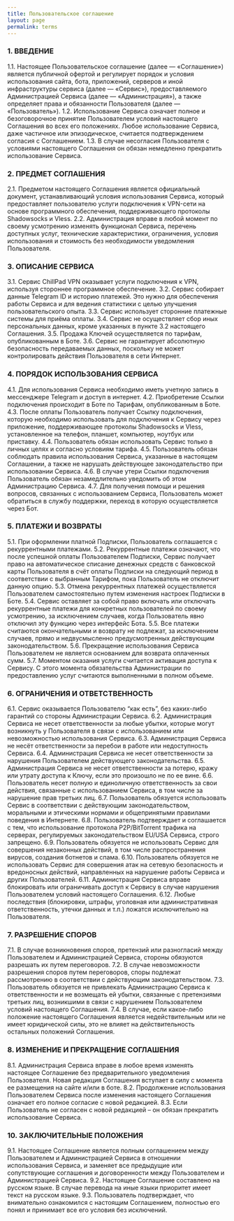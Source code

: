 ```yaml
---
title: Пользовательское соглашение
layout: page
permalink: terms
---
```

### 1. ВВЕДЕНИЕ
1.1. Настоящее Пользовательское соглашение (далее — «Соглашение») является публичной офертой и регулирует порядок и условия использования сайта, бота, приложений, серверов и иной инфраструктуры сервиса (далее — «Сервис»), предоставляемого Администрацией Сервиса (далее — «Администрация»), а также определяет права и обязанности Пользователя (далее — «Пользователь»).
1.2. Использование Сервиса означает полное и безоговорочное принятие Пользователем условий настоящего Соглашения во всех его положениях. Любое использование Сервиса, даже частичное или эпизодическое, считается подтверждением согласия с Соглашением.
1.3. В случае несогласия Пользователя с условиями настоящего Соглашения он обязан немедленно прекратить использование Сервиса.

### 2. ПРЕДМЕТ СОГЛАШЕНИЯ
2.1. Предметом настоящего Соглашения является официальный документ, устанавливающий условия использования Сервиса, который предоставляет пользователю услуги подключения к VPN-сети на основе программного обеспечения, поддерживающего протоколы Shadowsocks и Vless.
2.2. Администрация вправе в любой момент по своему усмотрению изменять функционал Сервиса, перечень доступных услуг, технические характеристики, ограничения, условия использования и стоимость без необходимости уведомления Пользователя.

### 3. ОПИСАНИЕ СЕРВИСА
3.1. Сервис ChillPad VPN оказывает услуги подключения к VPN, используя стороннее программное обеспечение.
3.2. Сервис собирает данные Telegram ID и историю платежей. Это нужно для обеспечения работы Сервиса и для ведения статистики с целью улучшения пользовательского опыта.
3.3. Сервис использует сторонние платежные системы для приёма оплаты.
3.4. Сервис не осуществляет сбор иных персональных данных, кроме указанных в пункте 3.2 настоящего Соглашения.
3.5. Продажа Ключей осуществляется по тарифам, опубликованным в Боте.
3.6. Сервис не гарантирует абсолютную безопасность передаваемых данных, поскольку не может контролировать действия Пользователя в сети Интернет.

### 4. ПОРЯДОК ИСПОЛЬЗОВАНИЯ СЕРВИСА
4.1. Для использования Сервиса необходимо иметь учетную запись в мессенджере Telegram и доступ в интернет.
4.2. Приобретение Ссылки подключения происходит в Боте по Тарифам, опубликованным в Боте.
4.3. После оплаты Пользователь получает Ссылку подключения, которую необходимо использовать для подключения к Сервису через приложение, поддерживающее протоколы Shadowsocks и Vless, установленное на телефон, планшет, компьютер, ноутбук или приставку.
4.4. Пользователь обязан использовать Сервис только в личных целях и согласно условиям тарифа.
4.5. Пользователь обязан соблюдать правила использования Сервиса, указанные в настоящем Соглашении, а также не нарушать действующее законодательство при использовании Сервиса.
4.6. В случае утери Ссылки подключения Пользователь обязан незамедлительно уведомить об этом Администрацию Сервиса.
4.7. Для получения помощи и решения вопросов, связанных с использованием Сервиса, Пользователь может обратиться в службу поддержки, переход в которую осуществляется через Бот.

### 5. ПЛАТЕЖИ И ВОЗВРАТЫ
5.1. При оформлении платной Подписки, Пользователь соглашается с рекуррентными платежами.
5.2. Рекуррентные платежи означают, что после успешной оплаты Пользователем Подписки, Сервис получает право на автоматическое списание денежных средств с банковской карты Пользователя в счёт оплаты Подписки на следующий период в соответствии с выбранным Тарифом, пока Пользователь не отключит данную опцию.
5.3. Отмена рекуррентных платежей осуществляется Пользователем самостоятельно путем изменения настроек Подписки в Боте.
5.4. Сервис оставляет за собой право включать или отключать рекуррентные платежи для конкретных пользователей по своему усмотрению, за исключением случаев, когда Пользователь явно отключил эту функцию через интерфейс Бота.
5.5. Все платежи считаются окончательными и возврату не подлежат, за исключением случаев, прямо и недвусмысленно предусмотренных действующим законодательством.
5.6. Прекращение использования Сервиса Пользователем не является основанием для возврата оплаченных сумм.
5.7. Моментом оказания услуги считается активация доступа к Сервису. С этого момента обязательства Администрации по предоставлению услуг считаются выполненными в полном объеме.

### 6. ОГРАНИЧЕНИЯ И ОТВЕТСТВЕННОСТЬ
6.1. Сервис оказывается Пользователю “как есть”, без каких-либо гарантий со стороны Администрации Сервиса.
6.2. Администрация Сервиса не несет ответственности за любые убытки, которые могут возникнуть у Пользователя в связи с использованием или невозможностью использования Сервиса.
6.3. Администрация Сервиса не несёт ответственности за перебои в работе или недоступность Сервиса.
6.4. Администрация Сервиса не несет ответственности за нарушения Пользователем действующего законодательства.
6.5. Администрация Сервиса не несет ответственности за потерю, кражу или утрату доступа к Ключу, если это произошло не по ее вине.
6.6. Пользователь несет полную и единоличную ответственность за свои действия, связанные с использованием Сервиса, в том числе за нарушение прав третьих лиц.
6.7. Пользователь обязуется использовать Сервис в соответствии с действующим законодательством, моральными и этическими нормами и общепринятыми правилами поведения в Интернете.
6.8. Пользователь подтверждает и соглашается с тем, что использование протокола P2P/BitTorrent трафика на серверах, регулируемых законодательством EU/USA Сервиса, строго запрещено.
6.9. Пользователь обязуется не использовать Сервис для совершения незаконных действий, в том числе распространения вирусов, создания ботнетов и спама.
6.10. Пользователь обязуется не использовать Сервис для совершения атак на сетевую безопасность и вредоносных действий, направленных на нарушение работы Сервиса и других Пользователей.
6.11. Администрация Сервиса вправе блокировать или ограничивать доступ к Сервису в случае нарушения Пользователем условий настоящего Соглашения.
6.12. Любые последствия (блокировки, штрафы, уголовная или административная ответственность, утечки данных и т.п.) ложатся исключительно на Пользователя.

### 7. РАЗРЕШЕНИЕ СПОРОВ
7.1. В случае возникновения споров, претензий или разногласий между Пользователем и Администрацией Сервиса, стороны обязуются разрешать их путем переговоров.
7.2. В случае невозможности разрешения споров путем переговоров, споры подлежат рассмотрению в соответствии с действующим законодательством.
7.3. Пользователь обязуется не привлекать Администрацию Сервиса к ответственности и не возмещать ей убытки, связанные с претензиями третьих лиц, возникшими в связи с нарушением Пользователем условий настоящего Соглашения.
7.4. В случае, если какое-либо положение настоящего Соглашения является недействительным или не имеет юридической силы, это не влияет на действительность остальных положений Соглашения.

### 8. ИЗМЕНЕНИЕ И ПРЕКРАЩЕНИЕ СОГЛАШЕНИЯ
8.1. Администрация Сервиса вправе в любое время изменять настоящее Соглашение без предварительного уведомления Пользователя. Новая редакция Соглашения вступает в силу с момента ее размещения на сайте и/или в боте.
8.2. Продолжение использования Пользователем Сервиса после изменения настоящего Соглашения означает его полное согласие с новой редакцией.
8.3. Если Пользователь не согласен с новой редакцией – он обязан прекратить использование Сервиса.

### 10.  ЗАКЛЮЧИТЕЛЬНЫЕ ПОЛОЖЕНИЯ
9.1. Настоящее Соглашение является полным соглашением между Пользователем и Администрацией Сервиса в отношении использования Сервиса, и заменяет все предыдущие или сопутствующие соглашения и договоренности между Пользователем и Администрацией Сервиса.
9.2. Настоящее Соглашение составлено на русском языке. В случае перевода на иные языки приоритет имеет текст на русском языке.
9.3. Пользователь подтверждает, что внимательно ознакомился с настоящим Соглашением, полностью его понял и принимает все его условия без исключений.